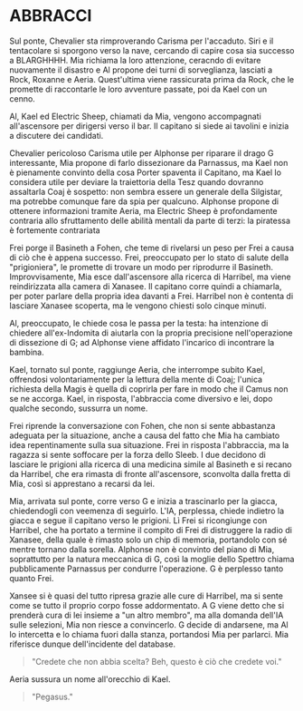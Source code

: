 # ABBRACCI

Sul ponte, Chevalier sta rimproverando Carisma per l'accaduto. Siri e il tentacolare si sporgono verso la nave, cercando di capire cosa sia successo a BLARGHHHH. Mia richiama la loro attenzione, ceracndo di evitare nuovamente il disastro e Al propone dei turni di sorveglianza, lasciati a Rock, Roxanne e Aeria. Quest'ultima viene rassicurata prima da Rock, che le promette di raccontarle le loro avventure passate, poi da Kael con un cenno.

Al, Kael ed Electric Sheep, chiamati da Mia, vengono accompagnati all'ascensore per dirigersi verso il bar. Il capitano si siede ai tavolini e inizia a discutere dei candidati.

Chevalier pericoloso
Carisma utile per Alphonse per riparare il drago
G interessante, Mia propone di farlo dissezionare da Parnassus, ma Kael non è pienamente convinto della cosa
Porter spaventa il Capitano, ma Kael lo considera utile per deviare la traiettoria della Tesz quando dovranno assaltarla
Coaj è sospetto: non sembra essere un generale della Silgistar, ma potrebbe comunque fare da spia per qualcuno. Alphonse propone di ottenere informazioni tramite Aeria, ma Electric Sheep è profondamente contraria allo sfruttamento delle abilità mentali da parte di terzi: la piratessa è fortemente contrariata

Frei porge il Basineth a Fohen, che teme di rivelarsi un peso per Frei a causa di ciò che è appena successo. Frei, preoccupato per lo stato di salute della "prigioniera", le promette di trovare un modo per riprodurre il Basineth. Improvvisamente, Mia esce dall'ascensore alla ricerca di Harribel, ma viene reindirizzata alla camera di Xanasee. Il capitano corre quindi a chiamarla, per poter parlare della propria idea davanti a Frei. Harribel non è contenta di lasciare Xanasee scoperta, ma le vengono chiesti solo cinque minuti.

Al, preoccupato, le chiede cosa le passa per la testa: ha intenzione di chiedere all'ex-Indomita di aiutarla con la propria precisione nell'operazione di dissezione di G; ad Alphonse viene affidato l'incarico di incontrare la bambina.

Kael, tornato sul ponte, raggiunge Aeria, che interrompe subito Kael, offrendosi volontariamente per la lettura della mente di Coaj; l'unica richiesta della Magis è quella di coprirla per fare in modo che il Camus non se ne accorga. Kael, in risposta, l'abbraccia come diversivo e lei, dopo qualche secondo, sussurra un nome.

Frei riprende la conversazione con Fohen, che non si sente abbastanza adeguata per la situazione, anche a causa del fatto che Mia ha cambiato idea repentinamente sulla sua situazione. Frei in risposta l'abbraccia, ma la ragazza si sente soffocare per la forza dello Sleeb. I due decidono di lasciare le prigioni alla ricerca di una medicina simile al Basineth e si recano da Harribel, che era rimasta di fronte all'ascensore, sconvolta dalla fretta di Mia, così si apprestano a recarsi da lei.

Mia, arrivata sul ponte, corre verso G e inizia a trascinarlo per la giacca, chiedendogli con veemenza di seguirlo. L'IA, perplessa, chiede indietro la giacca e segue il capitano verso le prigioni. Lì Frei si ricongiunge con Harribel, che ha portato a termine il compito di Frei di distruggere la radio di Xanasee, della quale è rimasto solo un chip di memoria, portandolo con sé mentre tornano dalla sorella. Alphonse non è convinto del piano di Mia, soprattutto per la natura meccanica di G, così la moglie dello Spettro chiama pubblicamente Parnassus per condurre l'operazione. G è perplesso tanto quanto Frei.

Xansee si è quasi del tutto ripresa grazie alle cure di Harribel, ma si sente come se tutto il proprio corpo fosse addormentato. A G viene detto che si prenderà cura di lei insieme a "un altro membro", ma alla domanda dell'IA sulle selezioni, Mia non riesce a convincerlo. G decide di andarsene, ma Al lo intercetta e lo chiama fuori dalla stanza, portandosi Mia per parlarci. Mia riferisce dunque dell'incidente del database.

> "Credete che non abbia scelta? Beh, questo è ciò che credete voi."

Aeria sussura un nome all'orecchio di Kael.

> "Pegasus."

